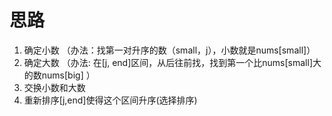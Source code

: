 # 思路

1. 确定小数 （办法：找第一对升序的数（small，j），小数就是nums[small]）
2. 确定大数 （办法: 在[j, end]区间，从后往前找，找到第一个比nums[small]大的数nums[big] ）
3. 交换小数和大数
4. 重新排序[j,end]使得这个区间升序(选择排序)
